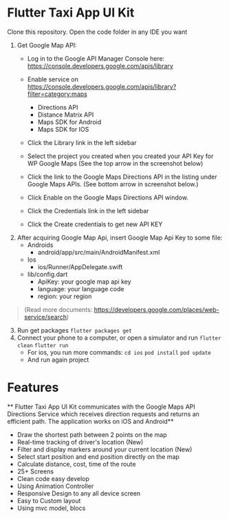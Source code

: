 # Flutter Taxi App UI Kit
Clone this repository. Open the code folder in any IDE you want
1. Get Google Map API:
	- Log in to the Google API Manager Console here: https://console.developers.google.com/apis/library
	- Enable service on https://console.developers.google.com/apis/library?filter=category:maps
		- Directions API
		- Distance Matrix API
		- Maps SDK for Android
		- Maps SDK for IOS
	- Click the Library link in the left sidebar
	- Select the project you created when you created your API Key for WP Google Maps (See the top arrow in the screenshot below)
	- Click the link to the Google Maps Directions API in the listing under Google Maps APIs. (See bottom arrow in screenshot below.)
	- Click Enable on the Google Maps Directions API window.

	- Click the Credentials link in the left sidebar
	- Click the Create credentials to get new API KEY
2. After acquiring Google Map Api, insert  Google Map Api Key to some file:
	- Androids
		- android/app/src/main/AndroidManifest.xml
	- Ios
		- ios/Runner/AppDelegate.swift
	- lib/config.dart
		- ApiKey: your google map api key
		- language: your language code
		- region: your region
> (Read more documents: https://developers.google.com/places/web-service/search)

3. Run get packages
```flutter packages get```
4. Connect your phone to a computer, or open a simulator and run
```flutter clean```
```flutter run```
	- For ios, you run more commands:
```cd ios```
```pod install```
```pod update```
	- And run again project

# Features
**
Flutter Taxi App UI Kit communicates with the Google Maps API Directions Service which receives direction requests and returns an efficient path. The application works on iOS and Android**
- Draw the shortest path between 2 points on the map
- Real-time tracking of driver's location (New)
- Filter and display markers around your current location (New)
- Select start position and end position directly on the map
- Calculate distance, cost, time of the route
- 25+ Screens
- Clean code easy develop
- Using Animation Controller
- Responsive Design to any all device screen
- Easy to Custom layout
- Using mvc model, blocs
